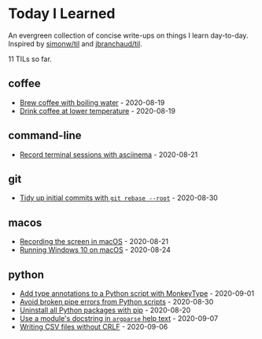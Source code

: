# Today I Learned

An evergreen collection of concise write-ups on things I learn day-to-day. Inspired by [simonw/til](https://github.com/simonw/til) and [jbranchaud/til](https://github.com/jbranchaud/til).

<!-- count starts -->11<!-- count ends --> TILs so far.

<!-- index starts -->
## coffee

- [Brew coffee with boiling water](coffee/boiling-water.md) - 2020-08-19
- [Drink coffee at lower temperature](coffee/drinking-temperature.md) - 2020-08-19

## command-line

- [Record terminal sessions with asciinema](command-line/record-terminal-asciinema.md) - 2020-08-21

## git

- [Tidy up initial commits with `git rebase --root`](git/rebase-initial-commit.md) - 2020-08-30

## macos

- [Recording the screen in macOS](macos/screen-recordings.md) - 2020-08-21
- [Running Windows 10 on macOS](macos/windows.md) - 2020-08-24

## python

- [Add type annotations to a Python script with MonkeyType](python/monkeytype-script.md) - 2020-09-01
- [Avoid broken pipe errors from Python scripts](python/broken-pipe.md) - 2020-08-30
- [Uninstall all Python packages with pip](python/pip-uninstall-all.md) - 2020-08-20
- [Use a module's docstring in `argparse` help text](python/argparse-docstring.md) - 2020-09-07
- [Writing CSV files without CRLF](python/csv-crlf.md) - 2020-09-06
<!-- index ends -->
